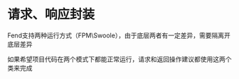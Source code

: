 # 请求、响应封装

Fend支持两种运行方式（FPM\Swoole），由于底层两者有一定差异，需要隔离开底层差异 

如果希望项目代码在两个模式下都能正常运行，请求和返回操作建议都使用这两个类来完成